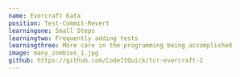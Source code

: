 ```yaml
---
name: Evercraft Kata 
position: Test-Commit-Revert
learningone: Small Steps
learningtwo: Frequently adding tests
learningthree: More care in the programming being accomplished
image: many_zombies_1.jpg
github: https://github.com/CodeItQuick/tcr-evercraft-2
---
```

